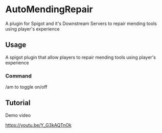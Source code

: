 # AutoMendingRepair
A plugin for Spigot and it's Downstream Servers to repair mending tools using player's experience

## Usage

A spigot plugin that allow players to repair mending tools using player's experience


### Command

/am to toggle on/off

## Tutorial
Demo video


https://youtu.be/Y_G3kAQTnOk
